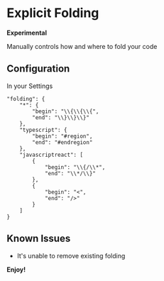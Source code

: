 Explicit Folding
===============

**Experimental**

Manually controls how and where to fold your code

## Configuration

In your Settings
```
"folding": {
    "*": {
        "begin": "\\{\\{\\{",
        "end": "\\}\\}\\}"
    },
    "typescript": {
        "begin": "#region",
        "end": "#endregion"
    },
    "javascriptreact": [
        {
            "begin": "\\{/\\*",
            "end": "\\*/\\}"
        },
        {
            "begin": "<",
            "end": "/>"
        }
    ]
}
```

## Known Issues

- It's unable to remove existing folding

**Enjoy!**